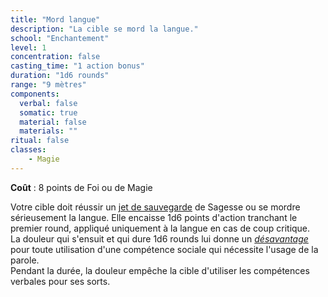 ```yaml
---
title: "Mord langue"
description: "La cible se mord la langue."
school: "Enchantement"
level: 1
concentration: false
casting_time: "1 action bonus"
duration: "1d6 rounds"
range: "9 mètres"
components:
  verbal: false
  somatic: true
  material: false
  materials: ""
ritual: false
classes:
    - Magie  
---
```

**Coût** : 8 points de Foi ou de Magie  

Votre cible doit réussir un [jet de sauvegarde](/utiliser-les-caracteristiques/#jets-de-sauvegarde) de Sagesse ou se mordre sérieusement la langue. Elle encaisse 1d6 points d'action tranchant le premier round, appliqué uniquement à la langue en cas de coup critique.   
La douleur qui s'ensuit et qui dure 1d6 rounds lui donne un [_désavantage_](/utiliser-les-caracteristiques/#avantage-et-desavantage) pour toute utilisation d'une compétence sociale qui nécessite l'usage de la parole.  
Pendant la durée, la douleur empêche la cible d'utiliser les compétences verbales pour ses sorts.   
